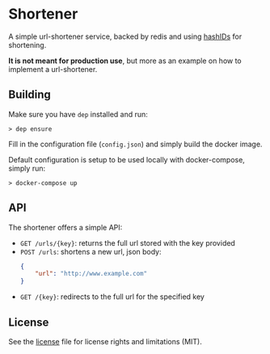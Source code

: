# Shortener
A simple url-shortener service, backed by redis and using [hashIDs](http://hashids.org/) for shortening.

**It is not meant for production use**, but more as an example on how to implement a url-shortener.

## Building
Make sure you have `dep` installed and run:
```
> dep ensure
```

Fill in the configuration file (`config.json`) and simply build the docker image.

Default configuration is setup to be used locally with docker-compose, simply run:
```
> docker-compose up
```

## API

The shortener offers a simple API:

- `GET /urls/{key}`: returns the full url stored with the key provided
- `POST /urls`: shortens a new url, json body: 
    ```json
    {
        "url": "http://www.example.com"
    }
    ```
- `GET /{key}`: redirects to the full url for the specified key

## License
See the [license](./LICENSE) file for license rights and limitations (MIT).
